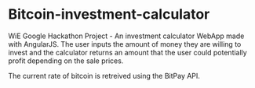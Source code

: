 # Bitcoin-investment-calculator
WiE Google Hackathon Project - An investment calculator WebApp made with AngularJS. The user inputs the amount of money they are willing to invest and the calculator returns an amount that the user could potentially profit depending on the sale prices.

The current rate of bitcoin is retreived using the BitPay API.
